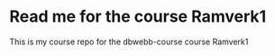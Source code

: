 Read me for the course Ramverk1
=====================

This is my course repo for the dbwebb-course course Ramverk1
